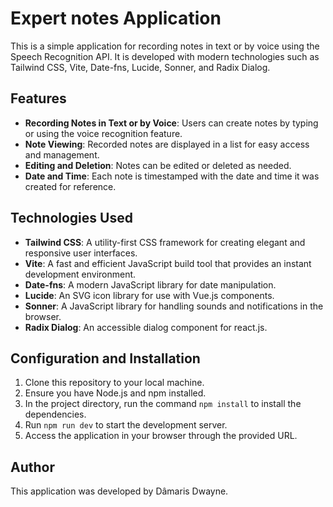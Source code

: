# Expert notes Application

This is a simple application for recording notes in text or by voice using the Speech Recognition API. It is developed with modern technologies such as Tailwind CSS, Vite, Date-fns, Lucide, Sonner, and Radix Dialog.

## Features

- **Recording Notes in Text or by Voice**: Users can create notes by typing or using the voice recognition feature.
- **Note Viewing**: Recorded notes are displayed in a list for easy access and management.
- **Editing and Deletion**: Notes can be edited or deleted as needed.
- **Date and Time**: Each note is timestamped with the date and time it was created for reference.

## Technologies Used

- **Tailwind CSS**: A utility-first CSS framework for creating elegant and responsive user interfaces.
- **Vite**: A fast and efficient JavaScript build tool that provides an instant development environment.
- **Date-fns**: A modern JavaScript library for date manipulation.
- **Lucide**: An SVG icon library for use with Vue.js components.
- **Sonner**: A JavaScript library for handling sounds and notifications in the browser.
- **Radix Dialog**: An accessible dialog component for react.js.

## Configuration and Installation

1. Clone this repository to your local machine.
2. Ensure you have Node.js and npm installed.
3. In the project directory, run the command `npm install` to install the dependencies.
4. Run `npm run dev` to start the development server.
5. Access the application in your browser through the provided URL.

## Author

This application was developed by Dâmaris Dwayne.
